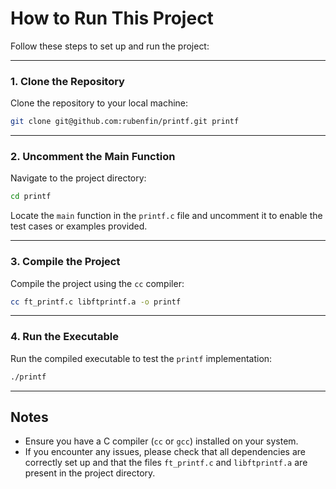 # How to Run This Project

Follow these steps to set up and run the project:

---

### 1. Clone the Repository

Clone the repository to your local machine:

```bash
git clone git@github.com:rubenfin/printf.git printf
```

---

### 2. Uncomment the Main Function

Navigate to the project directory:

```bash
cd printf
```

Locate the `main` function in the `printf.c` file and uncomment it to enable the test cases or examples provided.

---

### 3. Compile the Project

Compile the project using the `cc` compiler:

```bash
cc ft_printf.c libftprintf.a -o printf
```

---

### 4. Run the Executable

Run the compiled executable to test the `printf` implementation:

```bash
./printf
```

---

## Notes

- Ensure you have a C compiler (`cc` or `gcc`) installed on your system.
- If you encounter any issues, please check that all dependencies are correctly set up and that the files `ft_printf.c` and `libftprintf.a` are present in the project directory.

